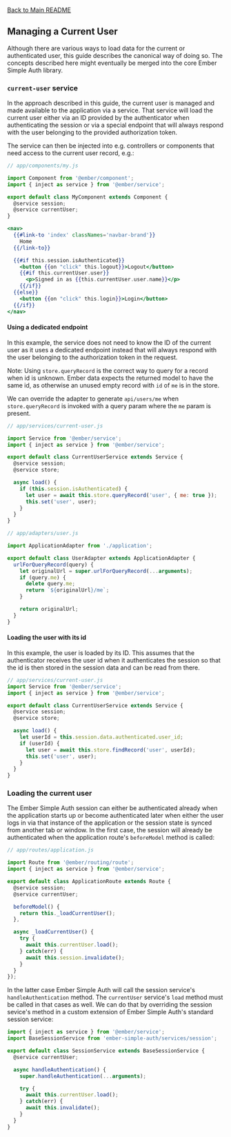 [Back to Main README](../README.md)

## Managing a Current User

Although there are various ways to load data for the current or authenticated
user, this guide describes the canonical way of doing so. The concepts
described here might eventually be merged into the core Ember Simple Auth
library.

### `current-user` service

In the approach described in this guide, the current user is managed and made
available to the application via a service. That service will load the current
user either via an ID provided by the authenticator when authenticating the
session or via a special endpoint that will always respond with the user
belonging to the provided authorization token.

The service can then be injected into e.g. controllers or components that need
access to the current user record, e.g.:

```js
// app/components/my.js

import Component from '@ember/component';
import { inject as service } from '@ember/service';

export default class MyComponent extends Component {
  @service session;
  @service currentUser;
}
```

```hbs
<nav>
  {{#link-to 'index' classNames='navbar-brand'}}
    Home
  {{/link-to}}

  {{#if this.session.isAuthenticated}}
    <button {{on "click" this.logout}}>Logout</button>
    {{#if this.currentUser.user}}
      <p>Signed in as {{this.currentUser.user.name}}</p>
    {{/if}}
  {{else}}
    <button {{on "click" this.login}}>Login</button>
  {{/if}}
</nav>
```

#### Using a dedicated endpoint

In this example, the service does not need to know the ID of the current user
as it uses a dedicated endpoint instead that will always respond with the user
belonging to the authorization token in the request.

Note: Using `store.queryRecord` is the correct way to query for a record when id is
unknown. Ember data expects the returned model to have the same id, as otherwise an
unused empty record with `id` of `me` is in the store.

We can override the adapter to generate `api/users/me` when `store.queryRecord` is
invoked with a query param where the `me` param is present.

```js
// app/services/current-user.js

import Service from '@ember/service';
import { inject as service } from '@ember/service';

export default class CurrentUserService extends Service {
  @service session;
  @service store;

  async load() {
    if (this.session.isAuthenticated) {
      let user = await this.store.queryRecord('user', { me: true });
      this.set('user', user);
    }
  }
}

// app/adapters/user.js

import ApplicationAdapter from './application';

export default class UserAdapter extends ApplicationAdapter {
  urlForQueryRecord(query) {
    let originalUrl = super.urlForQueryRecord(...arguments);
    if (query.me) {
      delete query.me;
      return `${originalUrl}/me`;
    }

    return originalUrl;
  }
}
```

#### Loading the user with its id

In this example, the user is loaded by its ID. This assumes that the
authenticator receives the user id when it authenticates the session so that
the id is then stored in the session data and can be read from there.

```js
// app/services/current-user.js
import Service from '@ember/service';
import { inject as service } from '@ember/service';

export default class CurrentUserService extends Service {
  @service session;
  @service store;

  async load() {
    let userId = this.session.data.authenticated.user_id;
    if (userId) {
      let user = await this.store.findRecord('user', userId);
      this.set('user', user);
    }
  }
}
```

### Loading the current user

The Ember Simple Auth session can either be authenticated already when the
application starts up or become authenticated later when either the user logs
in via that instance of the application or the session state is synced from
another tab or window. In the first case, the session will already be
authenticated when the application route's `beforeModel` method is called:

```js
// app/routes/application.js

import Route from '@ember/routing/route';
import { inject as service } from '@ember/service';

export default class ApplicationRoute extends Route {
  @service session;
  @service currentUser;

  beforeModel() {
    return this._loadCurrentUser();
  },

  async _loadCurrentUser() {
    try {
      await this.currentUser.load();
    } catch(err) {
      await this.session.invalidate();
    }
  }
});
```

In the latter case Ember Simple Auth will call the session service's
`handleAuthentication` method. The `currentUser` service's `load` method must
be called in that cases as well. We can do that by overriding the session
sevice's method in a custom extension of Ember Simple Auth's standard session
service:

```js
import { inject as service } from '@ember/service';
import BaseSessionService from 'ember-simple-auth/services/session';

export default class SessionService extends BaseSessionService {
  @service currentUser;

  async handleAuthentication() {
    super.handleAuthentication(...arguments);

    try {
      await this.currentUser.load();
    } catch(err) {
      await this.invalidate();
    }
  }
}
```
